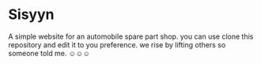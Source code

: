 # Sisyyn
A simple website for an automobile spare part shop.
you can use clone this repository and edit it to you preference. 
we rise by lifting others so someone told me. ☺️☺️☺️
